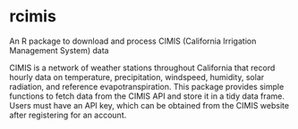 # rcimis
An R package to download and process CIMIS (California Irrigation Management System) data

CIMIS is a network of weather stations throughout California that record hourly data on temperature, precipitation, windspeed, humidity, solar radiation, and reference evapotranspiration. This package provides simple functions to fetch data from the CIMIS API and store it in a tidy data frame. Users must have an API key, which can be obtained from the CIMIS website after registering for an account.
